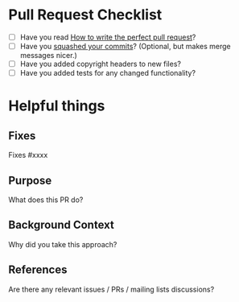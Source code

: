# Pull Request Checklist

* [ ] Have you read [How to write the perfect pull request](https://github.com/blog/1943-how-to-write-the-perfect-pull-request)?
* [ ] Have you [squashed your commits](https://github.com/blog/2141-squash-your-commits)? (Optional, but makes merge messages nicer.)
* [ ] Have you added copyright headers to new files?
* [ ] Have you added tests for any changed functionality?

# Helpful things

## Fixes

Fixes #xxxx

## Purpose

What does this PR do?

## Background Context

Why did you take this approach?

## References

Are there any relevant issues / PRs / mailing lists discussions?

